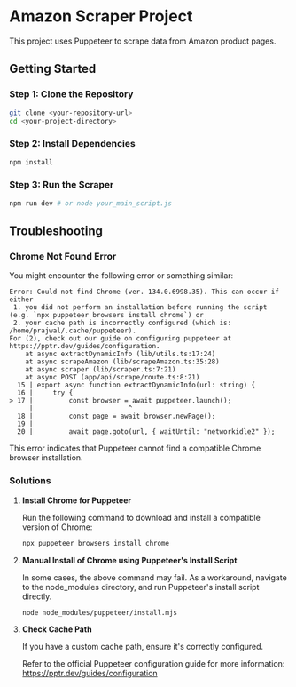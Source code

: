 # Amazon Scraper Project

This project uses Puppeteer to scrape data from Amazon product pages.

## Getting Started

### Step 1: Clone the Repository

```bash
git clone <your-repository-url>
cd <your-project-directory>
```

### Step 2: Install Dependencies

```bash
npm install
```

### Step 3: Run the Scraper

```bash
npm run dev # or node your_main_script.js
```

## Troubleshooting

### Chrome Not Found Error

You might encounter the following error or something similar:

```
Error: Could not find Chrome (ver. 134.0.6998.35). This can occur if either
 1. you did not perform an installation before running the script (e.g. `npx puppeteer browsers install chrome`) or
 2. your cache path is incorrectly configured (which is: /home/prajwal/.cache/puppeteer).
For (2), check out our guide on configuring puppeteer at https://pptr.dev/guides/configuration.
    at async extractDynamicInfo (lib/utils.ts:17:24)
    at async scrapeAmazon (lib/scrapeAmazon.ts:35:28)
    at async scraper (lib/scraper.ts:7:21)
    at async POST (app/api/scrape/route.ts:8:21)
  15 | export async function extractDynamicInfo(url: string) {
  16 |     try {
> 17 |         const browser = await puppeteer.launch();
     |                        ^
  18 |         const page = await browser.newPage();
  19 |
  20 |         await page.goto(url, { waitUntil: "networkidle2" });
```

This error indicates that Puppeteer cannot find a compatible Chrome browser installation.

### Solutions

1. **Install Chrome for Puppeteer**

    Run the following command to download and install a compatible version of Chrome:

    ```bash
    npx puppeteer browsers install chrome
    ```

2. **Manual Install of Chrome using Puppeteer's Install Script**

    In some cases, the above command may fail. As a workaround, navigate to the node_modules directory, and run Puppeteer's install script directly.

    ```bash
    node node_modules/puppeteer/install.mjs
    ```

3. **Check Cache Path**

    If you have a custom cache path, ensure it's correctly configured.

    Refer to the official Puppeteer configuration guide for more information:
    https://pptr.dev/guides/configuration
